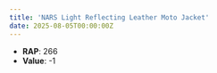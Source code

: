 ```yaml
---
title: 'NARS Light Reflecting Leather Moto Jacket'
date: 2025-08-05T00:00:00Z
---
```

- **RAP**: 266
- **Value**: -1
